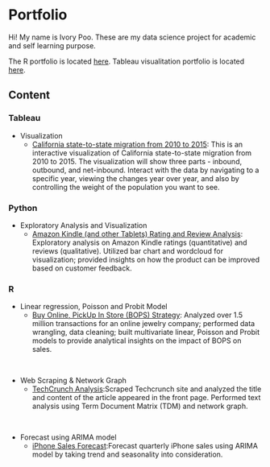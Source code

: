 
# Portfolio

Hi! My name is Ivory Poo. These are my data science project for academic and self learning purpose.

The R portfolio is located [here](http://rpubs.com/ivorypoo).
Tableau visualitation portfolio is located [here](https://public.tableau.com/profile/ivory.poo#!/).

## Content
### Tableau
  * Visualization
    + [California state-to-state migration from 2010 to 2015](https://public.tableau.com/profile/ivory.poo#!/vizhome/CaliforniaState-to-StateMigration/CaliforniaInterstateMigrationfrom2000to2015): This is an interactive visualization of California state-to-state migration from 2010 to 2015. The visualization will show three parts - inbound, outbound, and net-inbound. Interact with the data by navigating to a specific year, viewing the changes year over year, and also by controlling the weight of the population you want to see. 

### Python
  * Exploratory Analysis and Visualization
    + [Amazon Kindle (and other Tablets) Rating and Review Analysis](https://github.com/ivorypoo/AmazonTabletReviewAnalysis/blob/master/Project_Ivory_Poo.ipynb): Exploratory analysis on Amazon Kindle ratings (quantitative) and reviews (qualitative). Utilized bar chart and wordcloud for visualization; provided insights on how the product can be improved based on customer feedback.

### R
  * Linear regression, Poisson and Probit Model
    + [Buy Online, PickUp In Store (BOPS) Strategy](https://github.com/ivorypoo/AmazonTabletReviewAnalysis/blob/master/Project_Ivory_Poo.ipynb): Analyzed over 1.5 million transactions for an online jewelry company; performed data wrangling, data cleaning; built multivariate linear, Poisson and Probit models to provide analytical insights on the impact of BOPS on sales.

<br/>

  * Web Scraping & Network Graph
    + [TechCrunch Analysis](http://rpubs.com/ivorypoo/techcrunchanalysis):Scraped Techcrunch site and analyzed the title and content of the article appeared in the front page. Performed text analysis using Term Document Matrix (TDM) and network graph.

<br/>

  * Forecast using ARIMA model
    + [iPhone Sales Forecast](http://rpubs.com/ivorypoo/forecastiphonesales):Forecast quarterly iPhone sales using ARIMA model by taking trend and seasonality into consideration.






